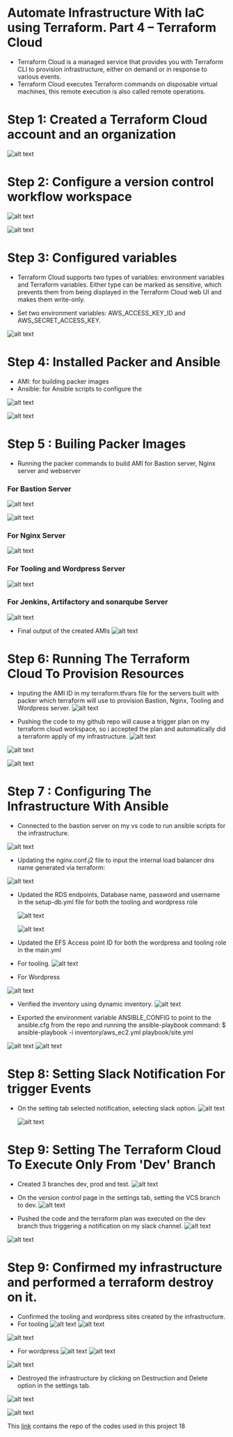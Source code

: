 # Automate Infrastructure With IaC using Terraform. Part 4 – Terraform Cloud

- Terraform Cloud is a managed service that provides you with Terraform CLI to provision infrastructure, either on demand or in response to various events.
- Terraform Cloud executes Terraform commands on disposable virtual machines, this remote execution is also called remote operations.

# Step 1: Created a Terraform Cloud account and an organization

![alt text](https://github.com/Ellawangari/DevOps-Advanced-Projects/blob/main/Imgs/prj19/3.PNG)

# Step 2: Configure a version control workflow workspace 


![alt text](https://github.com/Ellawangari/DevOps-Advanced-Projects/blob/main/Imgs/prj19/4.PNG)

![alt text](https://github.com/Ellawangari/DevOps-Advanced-Projects/blob/main/Imgs/prj19/5.PNG)

# Step 3: Configured variables
- Terraform Cloud supports two types of variables: environment variables and Terraform variables. Either type can be marked as sensitive, which prevents them from being displayed in the Terraform Cloud web UI and makes them write-only.

- Set two environment variables: AWS_ACCESS_KEY_ID and AWS_SECRET_ACCESS_KEY.

![alt text](https://github.com/Ellawangari/DevOps-Advanced-Projects/blob/main/Imgs/prj19/6.PNG)

# Step 4: Installed Packer and Ansible

- AMI: for building packer images
- Ansible: for Ansible scripts to configure the 

![alt text](https://github.com/Ellawangari/DevOps-Advanced-Projects/blob/main/Imgs/prj19/1.PNG)

![alt text](https://github.com/Ellawangari/DevOps-Advanced-Projects/blob/main/Imgs/prj19/2.PNG)

# Step 5 : Builing Packer Images

- Running the packer commands to build AMI for Bastion server, Nginx server and webserver

 ### For Bastion Server
 ![alt text](https://github.com/Ellawangari/DevOps-Advanced-Projects/blob/main/Imgs/prj19/bastionpkr1.PNG)
 
  ![alt text](https://github.com/Ellawangari/DevOps-Advanced-Projects/blob/main/Imgs/prj19/bastionpkr2.PNG)
  
 ### For Nginx Server
 
  ![alt text](https://github.com/Ellawangari/DevOps-Advanced-Projects/blob/main/Imgs/prj19/nginxami.PNG)
  
 ### For Tooling and Wordpress Server
 
   ![alt text](https://github.com/Ellawangari/DevOps-Advanced-Projects/blob/main/Imgs/prj19/webami.PNG)
   
  ### For Jenkins, Artifactory and sonarqube Server
   ![alt text](https://github.com/Ellawangari/DevOps-Advanced-Projects/blob/main/Imgs/prj19/jenkinsonarami.PNG)

 - Final output of the created AMIs
 ![alt text](https://github.com/Ellawangari/DevOps-Advanced-Projects/blob/main/Imgs/prj19/8.PNG)
 
 
# Step 6: Running The Terraform Cloud To Provision Resources
- Inputing the AMI ID in my terraform.tfvars file for the servers built with packer which terraform will use to provision Bastion, Nginx, Tooling and Wordpress server.
 ![alt text](https://github.com/Ellawangari/DevOps-Advanced-Projects/blob/main/Imgs/prj19/9.PNG)
 
 - Pushing the code to my github repo will cause a trigger plan on my terraform cloud workspace, so i accepted the plan and automatically did a terraform apply of my infrastructure.
  ![alt text](https://github.com/Ellawangari/DevOps-Advanced-Projects/blob/main/Imgs/prj19/10.PNG)
  
 ![alt text](https://github.com/Ellawangari/DevOps-Advanced-Projects/blob/main/Imgs/prj19/11.PNG)
 
 ![alt text](https://github.com/Ellawangari/DevOps-Advanced-Projects/blob/main/Imgs/prj19/12.PNG)
 
  # Step 7 : Configuring The Infrastructure With Ansible
  - Connected to the bastion  server on my vs code to run ansible scripts for the infrastructure.
  
 ![alt text](https://github.com/Ellawangari/DevOps-Advanced-Projects/blob/main/Imgs/prj19/14.PNG)
 
 - Updating the nginx.conf.j2 file to input the internal load balancer dns name generated via terraform:


 ![alt text](https://github.com/Ellawangari/DevOps-Advanced-Projects/blob/main/Imgs/prj19/15.PNG)

  
- Updated the RDS endpoints, Database name, password and username in the setup-db.yml file for both the tooling and wordpress role

  ![alt text](https://github.com/Ellawangari/DevOps-Advanced-Projects/blob/main/Imgs/prj19/16.PNG)
  
   ![alt text](https://github.com/Ellawangari/DevOps-Advanced-Projects/blob/main/Imgs/prj19/17.PNG)
  
- Updated the EFS Access point ID for both the wordpress and tooling role in the main.yml
- For tooling.
 ![alt text](https://github.com/Ellawangari/DevOps-Advanced-Projects/blob/main/Imgs/prj19/18.PNG)
- For Wordpress 

 ![alt text](https://github.com/Ellawangari/DevOps-Advanced-Projects/blob/main/Imgs/prj19/19.PNG)
 
 
 - Verified the inventory using dynamic inventory.
 ![alt text](https://github.com/Ellawangari/DevOps-Advanced-Projects/blob/main/Imgs/prj19/20.PNG)

- Exported the environment variable ANSIBLE_CONFIG to point to the ansible.cfg from the repo and running the ansible-playbook command: $ ansible-playbook -i inventory/aws_ec2.yml playbook/site.yml

 ![alt text](https://github.com/Ellawangari/DevOps-Advanced-Projects/blob/main/Imgs/prj19/21.PNG)
  ![alt text](https://github.com/Ellawangari/DevOps-Advanced-Projects/blob/main/Imgs/prj19/22.PNG)
  
# Step 8:  Setting Slack Notification For trigger Events
- On the setting tab selected notification, selecting slack option.
 ![alt text](https://github.com/Ellawangari/DevOps-Advanced-Projects/blob/main/Imgs/prj19/slack1.PNG)
 
  ![alt text](https://github.com/Ellawangari/DevOps-Advanced-Projects/blob/main/Imgs/prj19/slack2.PNG)
  
# Step 9:  Setting The Terraform Cloud To Execute Only From 'Dev' Branch
- Created 3 branches dev, prod and test.
![alt text](https://github.com/Ellawangari/DevOps-Advanced-Projects/blob/main/Imgs/prj19/branches.PNG)

- On the version control page in the settings tab, setting the VCS branch to dev.
![alt text](https://github.com/Ellawangari/DevOps-Advanced-Projects/blob/main/Imgs/prj19/dev.PNG)

- Pushed the code and the terraform plan was executed on the dev branch thus triggering a notification on my slack channel.
![alt text](https://github.com/Ellawangari/DevOps-Advanced-Projects/blob/main/Imgs/prj19/dev2.PNG)

![alt text](https://github.com/Ellawangari/DevOps-Advanced-Projects/blob/main/Imgs/prj19/dev%20slack.PNG)

# Step 9:  Confirmed my infrastructure and performed a terraform destroy on it.

- Confirmed the tooling and wordpress sites created by the infrastructure.
- For tooling 
![alt text](https://github.com/Ellawangari/DevOps-Advanced-Projects/blob/main/Imgs/prj19/tooling1.PNG)
![alt text](https://github.com/Ellawangari/DevOps-Advanced-Projects/blob/main/Imgs/prj19/tooling2.PNG)

![alt text](https://github.com/Ellawangari/DevOps-Advanced-Projects/blob/main/Imgs/prj19/25.PNG)
- For wordpress
![alt text](https://github.com/Ellawangari/DevOps-Advanced-Projects/blob/main/Imgs/prj19/wordpress1.PNG)
![alt text](https://github.com/Ellawangari/DevOps-Advanced-Projects/blob/main/Imgs/prj19/wordpress2.PNG)

![alt text](https://github.com/Ellawangari/DevOps-Advanced-Projects/blob/main/Imgs/prj19/26.PNG)

- Destroyed the infrastructure by clicking on Destruction and Delete option in the settings tab.

![alt text](https://github.com/Ellawangari/DevOps-Advanced-Projects/blob/main/Imgs/prj19/destroy1.PNG)

![alt text](https://github.com/Ellawangari/DevOps-Advanced-Projects/blob/main/Imgs/prj19/destroy2.PNG)







 
This [link](https://github.com/Ellawangari/Terraform-Cloud) contains the repo of the codes used in this project 18
